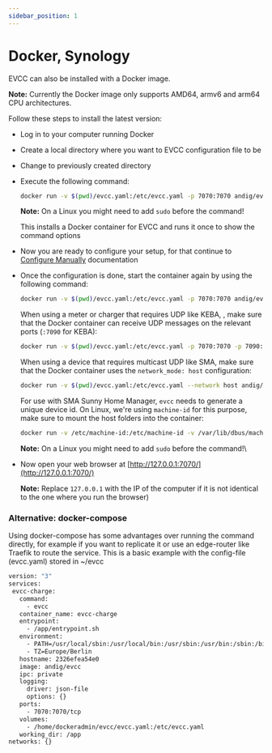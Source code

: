 ```yaml
---
sidebar_position: 1
---
```


# Docker, Synology

EVCC can also be installed with a Docker image.

**Note:** Currently the Docker image only supports AMD64, armv6 and arm64 CPU architectures.

Follow these steps to install the latest version:

- Log in to your computer running Docker
- Create a local directory where you want to EVCC configuration file to be
- Change to previously created directory
- Execute the following command:

  ```sh
  docker run -v $(pwd)/evcc.yaml:/etc/evcc.yaml -p 7070:7070 andig/evcc -h
  ```

  **Note:** On a Linux you might need to add `sudo` before the command!

  This installs a Docker container for EVCC and runs it once to show the command options
- Now you are ready to configure your setup, for that continue to [Configure Manually](1.3.-Manual-configuration) documentation
- Once the configuration is done, start the container again by using the following command:

  ```sh
  docker run -v $(pwd)/evcc.yaml:/etc/evcc.yaml -p 7070:7070 andig/evcc
  ```

  When using a meter or charger that requires UDP like KEBA, , make sure that the Docker container can receive UDP messages on the relevant ports (`:7090` for KEBA):

  ```sh
  docker run -v $(pwd)/evcc.yaml:/etc/evcc.yaml -p 7070:7070 -p 7090:7090/udp andig/evcc
  ```

  When using a device that requires multicast UDP like SMA, make sure that the Docker container uses the `network_mode: host` configuration:

  ```sh
  docker run -v $(pwd)/evcc.yaml:/etc/evcc.yaml --network host andig/evcc
  ```

  For use with SMA Sunny Home Manager, `evcc` needs to generate a unique device id. On Linux, we're using `machine-id` for this purpose, make sure to mount the host folders into the container:

   ```sh
   docker run -v /etc/machine-id:/etc/machine-id -v /var/lib/dbus/machine-id:/var/lib/dbus/machine-id --network host andig/evcc ...
   ```

  **Note:** On a Linux you might need to add `sudo` before the command!\

- Now open your web browser at [http://127.0.0.1:7070/](http://127.0.0.1:7070/)

  **Note:** Replace `127.0.0.1` with the IP of the computer if it is not identical to the one where you run the browser)

### Alternative: docker-compose

Using docker-compose has some advantages over running the command directly, for example if you want to replicate it or use an edge-router like Traefik to route the service. This is a basic example with the config-file (evcc.yaml) stored in ~/evcc

 ```sh
 version: "3"
services:
  evcc-charge:
    command:
      - evcc
    container_name: evcc-charge
    entrypoint:
      - /app/entrypoint.sh
    environment:
      - PATH=/usr/local/sbin:/usr/local/bin:/usr/sbin:/usr/bin:/sbin:/bin
      - TZ=Europe/Berlin
    hostname: 2326efea54e0
    image: andig/evcc
    ipc: private
    logging:
      driver: json-file
      options: {}
    ports:
      - 7070:7070/tcp
    volumes:
      - /home/dockeradmin/evcc/evcc.yaml:/etc/evcc.yaml
    working_dir: /app
networks: {}
 ```